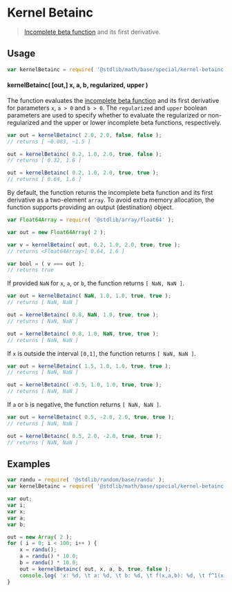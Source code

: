 # Kernel Betainc

> [Incomplete beta function][incomplete-beta-function] and its first derivative.

<section class="intro">

</section>

<!-- /.intro -->

<section class="usage">

## Usage

```javascript
var kernelBetainc = require( '@stdlib/math/base/special/kernel-betainc' );
```

#### kernelBetainc( \[out,] x, a, b, regularized, upper )

The function evaluates the [incomplete beta function][incomplete-beta-function] and its first derivative for parameters `x`, `a > 0` and `b > 0`. The `regularized` and `upper` boolean parameters are used to specify whether to evaluate the regularized or non-regularized and the upper or lower incomplete beta functions, respectively.

```javascript
var out = kernelBetainc( 2.0, 2.0, false, false );
// returns [ ~0.083, ~1.5 ]

out = kernelBetainc( 0.2, 1.0, 2.0, true, false );
// returns [ 0.32, 1.6 ]

out = kernelBetainc( 0.2, 1.0, 2.0, true, true );
// returns [ 0.64, 1.6 ]
```

By default, the function returns the incomplete beta function and its first derivative as a two-element `array`. To avoid extra memory allocation, the function supports providing an output (destination) object.

```javascript
var Float64Array = require( '@stdlib/array/float64' );

var out = new Float64Array( 2 );

var v = kernelBetainc( out, 0.2, 1.0, 2.0, true, true );
// returns <Float64Array>[ 0.64, 1.6 ]

var bool = ( v === out );
// returns true
```

If provided `NaN` for `x`, `a`, or `b`, the function returns `[ NaN, NaN ]`.

```javascript
var out = kernelBetainc( NaN, 1.0, 1.0, true, true );
// returns [ NaN, NaN ]

out = kernelBetainc( 0.8, NaN, 1.0, true, true );
// returns [ NaN, NaN ]

out = kernelBetainc( 0.8, 1.0, NaN, true, true );
// returns [ NaN, NaN ]
```

If `x` is outside the interval `[0,1]`, the function returns `[ NaN, NaN ]`.

```javascript
var out = kernelBetainc( 1.5, 1.0, 1.0, true, true );
// returns [ NaN, NaN ]

out = kernelBetainc( -0.5, 1.0, 1.0, true, true );
// returns [ NaN, NaN ]
```

If `a` or `b` is negative, the function returns `[ NaN, NaN ]`.

```javascript
var out = kernelBetainc( 0.5, -2.0, 2.0, true, true );
// returns [ NaN, NaN ]

out = kernelBetainc( 0.5, 2.0, -2.0, true, true );
// returns [ NaN, NaN ]
```

</section>

<!-- /.usage -->

<section class="examples">

## Examples

<!-- eslint no-undef: "error" -->

```javascript
var randu = require( '@stdlib/random/base/randu' );
var kernelBetainc = require( '@stdlib/math/base/special/kernel-betainc' );

var out;
var i;
var x;
var a;
var b;

out = new Array( 2 );
for ( i = 0; i < 100; i++ ) {
    x = randu();
    a = randu() * 10.0;
    b = randu() * 10.0;
    out = kernelBetainc( out, x, a, b, true, false );
    console.log( 'x: %d, \t a: %d, \t b: %d, \t f(x,a,b): %d, \t f^1(x,a,b): %d', x.toFixed( 4 ), a.toFixed( 4 ), b.toFixed( 4 ), out[ 0 ].toFixed( 4 ), out[ 1 ].toFixed( 4 ) );
}
```

</section>

<!-- /.examples -->

<section class="links">

[incomplete-beta-function]: https://en.wikipedia.org/wiki/Incomplete_beta_function

</section>

<!-- /.links -->
